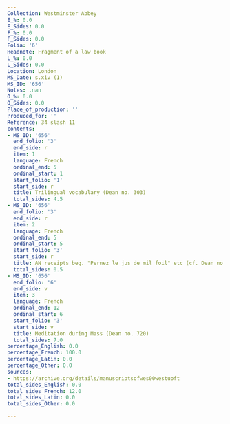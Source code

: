 ```yaml
---
Collection: Westminster Abbey
E_%: 0.0
E_Sides: 0.0
F_%: 0.0
F_Sides: 0.0
Folia: '6'
Headnote: Fragment of a law book
L_%: 0.0
L_Sides: 0.0
Location: London
MS_Date: s.xiv (1)
MS_ID: '656'
Notes: .nan
O_%: 0.0
O_Sides: 0.0
Place_of_production: ''
Produced_for: ''
Reference: 34 slash 11
contents:
- MS_ID: '656'
  end_folio: '3'
  end_side: r
  item: 1
  language: French
  ordinal_end: 5
  ordinal_start: 1
  start_folio: '1'
  start_side: r
  title: Trilingual vocabulary (Dean no. 303)
  total_sides: 4.5
- MS_ID: '656'
  end_folio: '3'
  end_side: r
  item: 2
  language: French
  ordinal_end: 5
  ordinal_start: 5
  start_folio: '3'
  start_side: r
  title: AN receipts beg. "Pernez le jus de mil foil" etc (cf. Dean no. 398)
  total_sides: 0.5
- MS_ID: '656'
  end_folio: '6'
  end_side: v
  item: 3
  language: French
  ordinal_end: 12
  ordinal_start: 6
  start_folio: '3'
  start_side: v
  title: Meditation during Mass (Dean no. 720)
  total_sides: 7.0
percentage_English: 0.0
percentage_French: 100.0
percentage_Latin: 0.0
percentage_Other: 0.0
sources:
- https://archive.org/details/manuscriptsofwes00westuoft
total_sides_English: 0.0
total_sides_French: 12.0
total_sides_Latin: 0.0
total_sides_Other: 0.0

---
```

